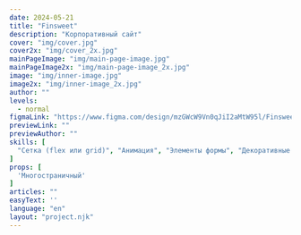 ```yaml
---
date: 2024-05-21
title: "Finsweet"
description: "Корпоративный сайт"
cover: "img/cover.jpg"
cover2x: "img/cover_2x.jpg"
mainPageImage: "img/main-page-image.jpg"
mainPageImage2x: "img/main-page-image_2x.jpg"
image: "img/inner-image.jpg"
image2x: "img/inner-image_2x.jpg"
author: ""
levels:
  - normal
figmaLink: "https://www.figma.com/design/mzGWcW9Vn0qJiI2aMtW95l/Finsweet?node-id=27%3A387&t=j1fQVh3zbvEQ1wp4-1"
previewLink: ""
previewAuthor: ""
skills: [
  "Сетка (flex или grid)", "Анимация", "Элементы формы", "Декоративные элементы", "Псевдоэлементы"
]
props: [
  'Многостраничный'
]
articles: ""
easyText: ''
language: "en"
layout: "project.njk"
---
```

